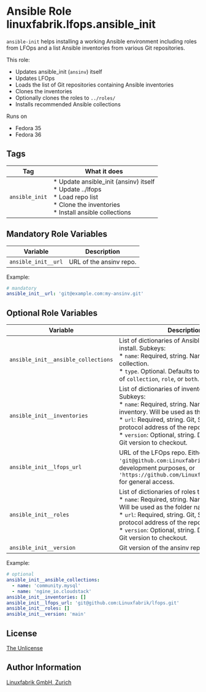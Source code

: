 # Ansible Role linuxfabrik.lfops.ansible_init

`ansible-init` helps installing a working Ansible environment including roles from LFOps and a list Ansible inventories from various Git repositories.

This role:

* Updates ansible_init (`ansinv`) itself
* Updates LFOps
* Loads the list of Git repositories containing Ansible inventories
* Clones the inventories
* Optionally clones the roles to `../roles/`
* Installs recommended Ansible collections

Runs on

* Fedora 35
* Fedora 36



## Tags

| Tag            | What it does                                                                                                                                   |
| ---            | ------------                                                                                                                                   |
| `ansible_init` | * Update ansible_init (ansinv) itself<br> * Update ../lfops<br> * Load repo list<br> * Clone the inventories<br> * Install ansible collections |


## Mandatory Role Variables

| Variable | Description |
| -------- | ----------- |
| `ansible_init__url` | URL of the ansinv repo. |

Example:
```yaml
# mandatory
ansible_init__url: 'git@example.com:my-ansinv.git'
```


## Optional Role Variables

| Variable | Description | Default Value |
| -------- | ----------- | ------------- |
| `ansible_init__ansible_collections` | List of dictionaries of Ansible collections to install. Subkeys: <br> * `name`: Required, string. Name of the collection. <br> * `type`. Optional. Defaults to `collection`. One of `collection`, `role`, or `both`. | All collections required to use LFOps |
| `ansible_init__inventories` | List of dictionaries of inventories to clone. Subkeys: <br> * `name`: Required, string. Name of the inventory. Will be used as the folder name. <br> * `url`: Required, string. Git, SSH, or HTTP(S) protocol address of the repository. <br> * `version`: Optional, string. Defaults to `'main'`. Git version to checkout. | `[]` |
| `ansible_init__lfops_url` | URL of the LFOps repo. Either `'git@github.com:Linuxfabrik/lfops.git'` for development purposes, or `'https://github.com/Linuxfabrik/lfops.git'` for general access. | `'https://github.com/Linuxfabrik/lfops.git'` |
| `ansible_init__roles` | List of dictionaries of roles to clone. Subkeys: <br> * `name`: Required, string. Name of the role. Will be used as the folder name. <br> * `url`: Required, string. Git, SSH, or HTTP(S) protocol address of the repository. <br> * `version`: Optional, string. Defaults to `'main'`. Git version to checkout. | `[]` |
| `ansible_init__version` | Git version of the ansinv repo to checkout. | `'main'` |

Example:
```yaml
# optional
ansible_init__ansible_collections:
  - name: 'community.mysql'
  - name: 'ngine_io.cloudstack'
ansible_init__inventories: []
ansible_init__lfops_url: 'git@github.com:Linuxfabrik/lfops.git'
ansible_init__roles: []
ansible_init__version: 'main'
```


## License

[The Unlicense](https://unlicense.org/)


## Author Information

[Linuxfabrik GmbH, Zurich](https://www.linuxfabrik.ch)

